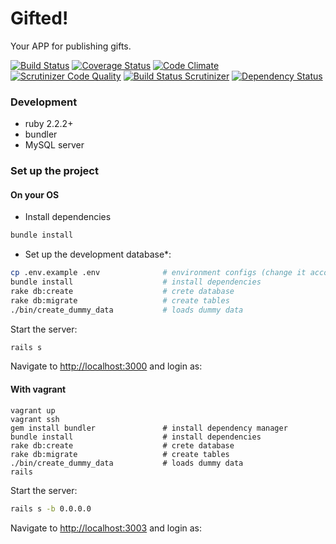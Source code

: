 # Gifted!

Your APP for publishing gifts.

[![Build Status](https://travis-ci.org/mjacobus/gifted.svg)](https://travis-ci.org/mjacobus/gifted)
[![Coverage Status](https://coveralls.io/repos/github/mjacobus/gifted/badge.svg?branch=master)](https://coveralls.io/github/mjacobus/gifted?branch=master)
[![Code Climate](https://codeclimate.com/github/mjacobus/gifted/badges/gpa.svg)](https://codeclimate.com/github/mjacobus/gifted)
[![Scrutinizer Code Quality](https://scrutinizer-ci.com/g/mjacobus/gifted/badges/quality-score.png?b=master)](https://scrutinizer-ci.com/g/mjacobus/gifted/?branch=master)
[![Build Status Scrutinizer](https://scrutinizer-ci.com/g/mjacobus/gifted/badges/build.png?b=master)](https://scrutinizer-ci.com/g/mjacobus/gifted/build-status/master)
[![Dependency Status](https://gemnasium.com/mjacobus/gifted.svg)](https://gemnasium.com/mjacobus/gifted)

### Development

- ruby 2.2.2+
- bundler
- MySQL server

### Set up the project


#### On your OS

- Install dependencies

```bash
bundle install
```

- Set up the development database\*:

```bash
cp .env.example .env              # environment configs (change it according to your settings)
bundle install                    # install dependencies
rake db:create                    # crete database
rake db:migrate                   # create tables
./bin/create_dummy_data           # loads dummy data
```

Start the server:

```bash
rails s
```

Navigate to [http://localhost:3000](http://localhost:3000) and login as:

#### With vagrant

```
vagrant up
vagrant ssh
gem install bundler               # install dependency manager
bundle install                    # install dependencies
rake db:create                    # crete database
rake db:migrate                   # create tables
./bin/create_dummy_data           # loads dummy data
rails
```

Start the server:

```bash
rails s -b 0.0.0.0
```

Navigate to [http://localhost:3003](http://localhost:3003) and login as:
